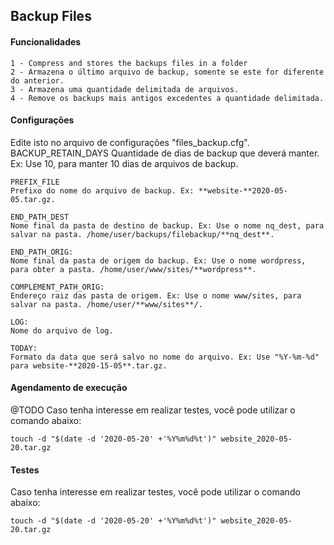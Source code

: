 ## Backup Files

#### Funcionalidades
    1 - Compress and stores the backups files in a folder 
    2 - Armazena o último arquivo de backup, somente se este for diferente do anterior.
    3 - Armazena uma quantidade delimitada de arquivos.
    4 - Remove os backups mais antigos excedentes a quantidade delimitada.

#### Configurações
Edite isto no arquivo de configurações "files_backup.cfg".
    BACKUP_RETAIN_DAYS
    Quantidade de dias de backup que deverá manter. Ex: Use 10, para manter 10 dias de arquivos de backup.
    
    PREFIX_FILE
    Prefixo do nome do arquivo de backup. Ex: **website-**2020-05-05.tar.gz.

    END_PATH_DEST
    Nome final da pasta de destino de backup. Ex: Use o nome nq_dest, para salvar na pasta. /home/user/backups/filebackup/**nq_dest**.
    
    END_PATH_ORIG:  
    Nome final da pasta de origem do backup. Ex: Use o nome wordpress, para obter a pasta. /home/user/www/sites/**wordpress**.

    COMPLEMENT_PATH_ORIG:   
    Endereço raiz das pasta de origem. Ex: Use o nome www/sites, para salvar na pasta. /home/user/**www/sites**/.
    
    LOG:
    Nome do arquivo de log.

    TODAY:
    Formato da data que será salvo no nome do arquivo. Ex: Use "%Y-%m-%d" para website-**2020-15-05**.tar.gz.

#### Agendamento de execução
@TODO
Caso tenha interesse em realizar testes, você pode utilizar o comando abaixo:

    touch -d "$(date -d '2020-05-20' +'%Y%m%d%t')" website_2020-05-20.tar.gz

#### Testes
Caso tenha interesse em realizar testes, você pode utilizar o comando abaixo:

    touch -d "$(date -d '2020-05-20' +'%Y%m%d%t')" website_2020-05-20.tar.gz
